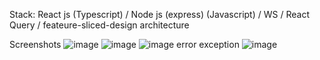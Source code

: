 Stack: React js (Typescript) / Node js (express) (Javascript) / WS / React Query / feateure-sliced-design architecture  

Screenshots 
![image](https://github.com/user-attachments/assets/77807b98-6c64-46a2-997a-1dac2cea1800)
![image](https://github.com/user-attachments/assets/f2613c8f-8c56-43b4-a2fe-6301df9168fe)
![image](https://github.com/user-attachments/assets/7a9e7117-28cf-49e0-b9cb-4768ab37020e)
error exception
![image](https://github.com/user-attachments/assets/dfd8be51-f085-4adc-b0da-6d8dfed4a179)
